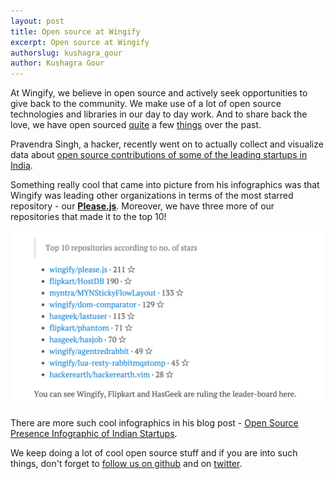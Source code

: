 ```yaml
---
layout: post
title: Open source at Wingify
excerpt: Open source at Wingify
authorslug: kushagra_gour
author: Kushagra Gour
---
```


At Wingify, we believe in open source and actively seek opportunities to give back to the community. We make use of a lot of open source technologies and libraries in our day to day work. And to share back the love, we have open sourced [quite](https://github.com/wingify/please.js) a few [things](https://github.com/wingify/lua-resty-rabbitmqstomp) over the past.

Pravendra Singh, a hacker, recently went on to actually collect and visualize data about [open source contributions of some of the leading startups in India](http://pravj.github.io/blog/open-source-presence-infographic/).

Something really cool that came into picture from his infographics was that Wingify was leading other organizations in terms of the most starred repository - our [**Please.js**](https://github.com/wingify/please.js). Moreover, we have three more of our repositories that made it to the top 10!

<div style="text-align:center; margin: 5px">
	<img src="/images/2015/02/github-stars.png">
</div>

There are more such cool infographics in his blog post - [Open Source Presence Infographic of Indian Startups](http://pravj.github.io/blog/open-source-presence-infographic/).

We keep doing a lot of cool open source stuff and if you are into such things, don't forget to [follow us on github](https://github.com/wingify) and on [twitter](https://twitter.com/wingify_engg).
